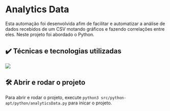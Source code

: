 # Analytics Data

Esta automação foi desenvolvida afim de facilitar e automatizar a análise de dados recebidos de um CSV motando gráficos e fazendo correlações entre eles. Neste projeto foi abordado o Python.

## ✔️ Técnicas e tecnologias utilizadas
<img src="https://img.shields.io/badge/-Python-%230077B5?style=for-the-badge&logo=python&logoColor=white" target="_blank"></a>

## 🛠️ Abrir e rodar o projeto

Para abrir e rodar o projeto, execute `python3 src/python-apt/python/analyticsData.py` para inicar o projeto.

